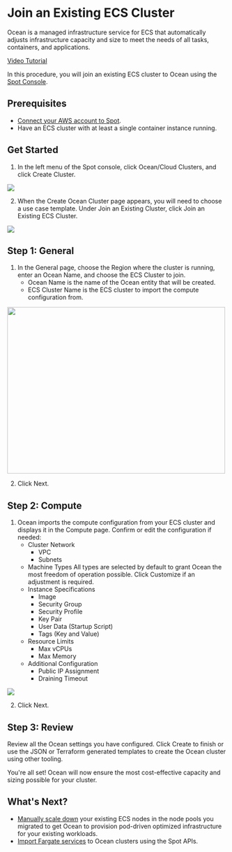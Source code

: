 # Join an Existing ECS Cluster

Ocean is a managed infrastructure service for ECS that automatically adjusts infrastructure capacity and size to meet the needs of all tasks, containers, and applications.

[Video Tutorial](https://youtu.be/FJMKCB0_vAA)

In this procedure, you will join an existing ECS cluster to Ocean using the [Spot Console](http://console.spotinst.com/).

## Prerequisites

- [Connect your AWS account to Spot](connect-your-cloud-provider/aws-account.md).
- Have an ECS cluster with at least a single container instance running.

## Get Started

1. In the left menu of the Spot console, click Ocean/Cloud Clusters, and click Create Cluster.

<img src="/ocean/_media/ecs-create-cluster.png" />

2. When the Create Ocean Cluster page appears, you will need to choose a use case template. Under Join an Existing Cluster, click Join an Existing ECS Cluster.

<img src="/ocean/_media/ecs-join.png" />

## Step 1: General

1. In the General page, choose the Region where the cluster is running, enter an Ocean Name, and choose the ECS Cluster to join.
   - Ocean Name is the name of the Ocean entity that will be created.
   - ECS Cluster Name is the ECS cluster to import the compute configuration from.

<img src="/ocean/_media/ecs-general.png" width="500" height="381" />

2. Click Next.

## Step 2: Compute

1. Ocean imports the compute configuration from your ECS cluster and displays it in the Compute page. Confirm or edit the configuration if needed:
   - Cluster Network
     - VPC
     - Subnets
   - Machine Types
     All types are selected by default to grant Ocean the most freedom of operation possible. Click Customize if an adjustment is required.
   - Instance Specifications
     - Image
     - Security Group
     - Security Profile
     - Key Pair
     - User Data (Startup Script)
     - Tags (Key and Value)
   - Resource Limits
     - Max vCPUs
     - Max Memory
   - Additional Configuration
     - Public IP Assignment
     - Draining Timeout

<img src="/ocean/_media/ecs-compute.png" />

2. Click Next.

## Step 3: Review

Review all the Ocean settings you have configured. Click Create to finish or use the JSON or Terraform generated templates to create the Ocean cluster using other tooling.

You're all set! Ocean will now ensure the most cost-effective capacity and sizing possible for your cluster.

## What's Next?

- [Manually scale down](https://docs.aws.amazon.com/cli/latest/reference/ecs/update-container-instances-state.html#update-container-instances-state) your existing ECS nodes in the node pools you migrated to get Ocean to provision pod-driven optimized infrastructure for your existing workloads.
- [Import Fargate services](https://help.spot.io/spotinst-api/ocean/ocean-cloud-api/ocean-for-ecs/import-fargate-service/) to Ocean clusters using the Spot APIs.
